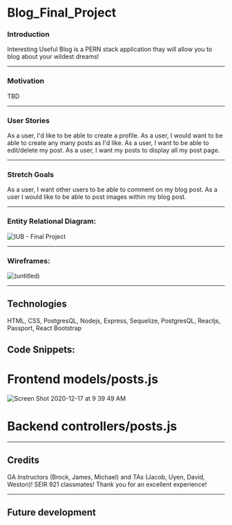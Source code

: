 # Blog_Final_Project

### Introduction
Interesting Useful Blog is a PERN stack application thay will allow you to blog about your wildest dreams!

---
### Motivation
 TBD

---
### User Stories 

As a user, I'd like to be able to create a profile.
As a user, I would want to be able to create any many posts as I'd like.
As a user, I want to be able to edit/delete my post.
As a user, I want my posts to display all my post page.

---
### Stretch Goals

As a user, I want other users to be able to comment on my blog post.
As a user I would like to be able to post images within my blog post.

---
### Entity Relational Diagram:
![IUB - Final Project](https://user-images.githubusercontent.com/71733757/102519824-d9734d00-4047-11eb-93ac-c277585256b6.png)

---
### Wireframes:
![(untitled)](https://user-images.githubusercontent.com/71733757/102521113-5fdc5e80-4049-11eb-9467-ef926c0a883d.png)

---
## Technologies
HTML, CSS, PostgresQL, Nodejs, Express, Sequelize, PostgresQL, Reactjs, Passport, React Bootstrap

## Code Snippets:
# Frontend models/posts.js
![Screen Shot 2020-12-17 at 9 39 49 AM](https://user-images.githubusercontent.com/71733757/102523138-032e7300-404c-11eb-8999-5f8208e9df42.png)

# Backend controllers/posts.js

---
## Credits
 GA Instructors (Brock, James, Michael) and TAs (Jacob, Uyen, David, Weston)!
 SEIR 921 classmates! 
 Thank you for an excellent experience!
 
---
## Future development

